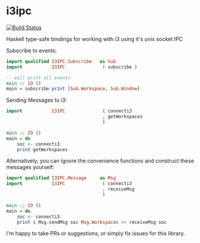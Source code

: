 # i3ipc

[![Build Status](https://travis-ci.com/leshow/i3ipc.svg?branch=master)](https://travis-ci.com/leshow/i3ipc)

Haskell type-safe bindings for working with i3 using it's unix socket IPC

Subscribe to events:

```haskell
import qualified I3IPC.Subscribe   as Sub
import           I3IPC              ( subscribe )

-- will print all events
main :: IO ()
main = subscribe print [Sub.Workspace, Sub.Window]
```

Sending Messages to i3:

```haskell
import           I3IPC              ( connecti3
                                    , getWorkspaces
                                    )

main :: IO ()
main = do
    soc <- connecti3
    print getWorkspaces
```

Alternatively, you can ignore the convenience functions and construct these messages yourself:

```haskell
import qualified I3IPC.Message     as Msg
import           I3IPC              ( connecti3
                                    , receiveMsg
                                    )

main :: IO ()
main = do
    soc <- connecti3
    print $ Msg.sendMsg soc Msg.Workspaces >> receiveMsg soc
```

I'm happy to take PRs or suggestions, or simply fix issues for this library.
